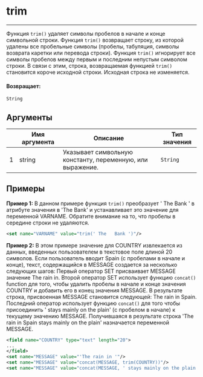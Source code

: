 # trim

---

Функция `trim()` удаляет символы пробелов в начале и конце символьной строки.
Функция `trim()` возвращает строку, из которой удалены все пробельные символы (пробелы, табуляция, символы возврата каретки или перевода строки).
Функция `trim()` игнорирует все символы пробелов между первым и последним непустым символом строки.
В связи с этим, строка, возвращаемая функцией `trim()` становится короче исходной строки. Исходная строка не изменяется.

#### Возвращает:

`String`

## Аргументы

|  | Имя аргумента | Описание | Тип значения |
| --- | --- | --- | --- |
| 1 | string | Указывает символьную константу, переменную, или выражение. | `String` |

## Примеры

**Пример 1:** В данном примере функция `trim()` преобразует ' The Bank ' в атрибуте значения в 'The Bank'
и устанавливает это значение для переменной VARNAME.
Обратите внимание на то, что пробелы в середине строки не удаляются.
```xml
<set name="VARNAME" value="trim(' The   Bank ')"/>
```

**Пример 2:** В этом примере значение для COUNTRY извлекается из данных, введенных пользователем в текстовое поле
длиной 20 символов. Если пользователь вводит Spain (с пробелами в начале и конце), текст, содержащийся в MESSAGE
создается за несколько следующих шагов: Первый оператор SET присваивает MESSAGE значение The rain in.
Второй оператор SET использует функцию `concat()` function для того, чтобы удалить пробелы
в начале и конце значения COUNTRY и добавить его в конец значения MESSAGE.
В результате строка, присвоенная MESSAGE становится следующей: The rain in Spain.
Последний оператор использует функцию `concat()` для того чтобы присоединить ' stays mainly on the plain' (с пробелом в начале) к текущему значению MESSAGE.
Получившаяся в результате строка 'The rain in Spain stays mainly on the plain' назначается переменной MESSAGE.
```xml
<field name="COUNTRY" type="text" length="20">
...
</field>
<set name="MESSAGE" value="'The rain in '"/>
<set name="MESSAGE" value="concat(MESSAGE, trim(COUNTRY))"/>
<set name="MESSAGE" value="concat(MESSAGE, ' stays mainly on the plain')"/>
```

